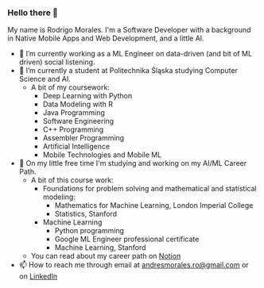 ### Hello there 👋
My name is Rodrigo Morales. I'm a Software Developer with a background in Native Mobile Apps and Web Development, and a little AI. 
- 🔭 I’m currently working as a ML Engineer on data-driven (and bit of ML driven) social listening.
- 🌱 I’m currently a student at Politechnika Śląska studying Computer Science and AI.
  - A bit of my coursework:
    - Deep Learning with Python
    - Data Modeling with R
    - Java Programming
    - Software Engineering
    - C++ Programming
    - Assembler Programming
    - Artificial Intelligence
    - Mobile Technologies and Mobile ML
- 🌱 On my little free time I'm studying and working on my AI/ML Career Path.
  - A bit of this course work:
    - Foundations for problem solving and mathematical and statistical modeling:
      - Mathematics for Machine Learning, London Imperial College
      - Statistics, Stanford
    - Machine Learning
      - Python programming
      - Google ML Engineer professional certificate
      - Machine Learning, Stanford
  -  You can read about my career path on [Notion](https://rmorales.notion.site/Machine-Learning-Engineer-Career-Path-v-0-0-1-eb97cd57093345aab06e4da9911d8247)
- 📫 How to reach me through email at andresmorales.ro@gmail.com or on [LinkedIn](https://www.linkedin.com/in/rodrigo-moor/)


<!--
**RodrigoMoOr/RodrigoMoOr** is a ✨ _special_ ✨ repository because its `README.md` (this file) appears on your GitHub profile.

Here are some ideas to get you started:



- 👯 I’m looking to collaborate on ...
- 🤔 I’m looking for help with ...
- 💬 Ask me about ...

- 😄 Pronouns: ...
- ⚡ Fun fact: ...
-->
